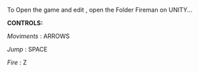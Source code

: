 To Open the game and edit , open the Folder Fireman on UNITY...

**CONTROLS:**

*Moviments* : ARROWS 

*Jump* : SPACE 


*Fire* : Z 
